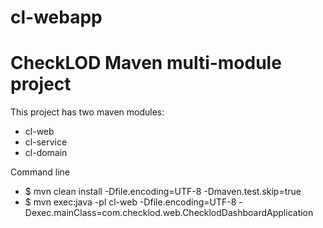 # cl-webapp
CheckLOD Maven multi-module project
===

This project has two maven modules:
- cl-web
- cl-service
- cl-domain

Command line
- $ mvn clean install -Dfile.encoding=UTF-8 -Dmaven.test.skip=true
- $ mvn exec:java -pl cl-web -Dfile.encoding=UTF-8 -Dexec.mainClass=com.checklod.web.ChecklodDashboardApplication